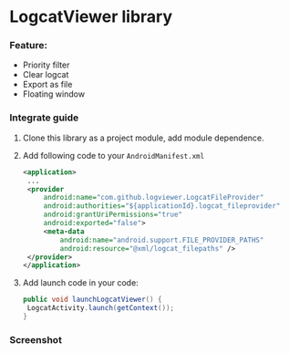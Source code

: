 # LogcatViewer library

### Feature:

- Priority filter
- Clear logcat
- Export as file 
- Floating window

### Integrate guide

1. Clone this library as a project module, add module dependence.

2. Add following code to your `AndroidManifest.xml`

   ```xml
   <application>
   	...  
   	<provider
   		android:name="com.github.logviewer.LogcatFileProvider"
   		android:authorities="${applicationId}.logcat_fileprovider"
   		android:grantUriPermissions="true"
   		android:exported="false">
   		<meta-data
   			android:name="android.support.FILE_PROVIDER_PATHS"
   			android:resource="@xml/logcat_filepaths" />
   	</provider>
   </application>
   ```

3. Add launch code in your code:

   ```java
   public void launchLogcatViewer() {
   	LogcatActivity.launch(getContext());
   }
   ```

### Screenshot

